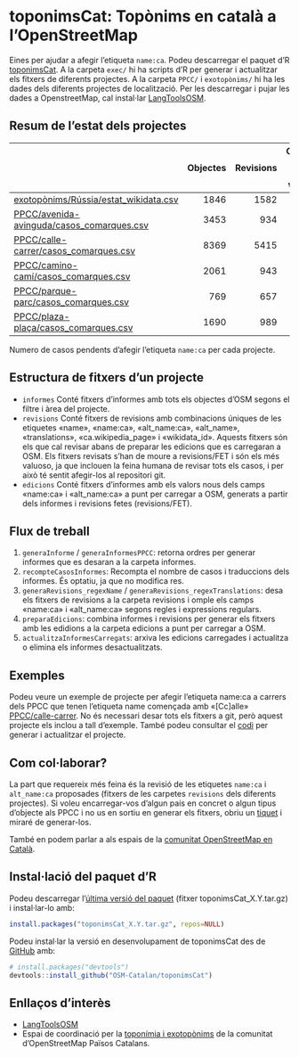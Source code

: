 
<!-- README.md is generated from README.Rmd. Please edit that file & devtools::build_readme() -->

# toponimsCat: Topònims en català a l’OpenStreetMap

<!-- badges: start -->
<!-- badges: end -->

Eines per ajudar a afegir l’etiqueta `name:ca`. Podeu descarregar el
paquet d’R
[toponimsCat](https://github.com/OSM-Catalan/toponimsCat/releases). A la
carpeta `exec/` hi ha scripts d’R per generar i actualitzar els fitxers
de diferents projectes. A la carpeta `PPCC/` i `exotopònims/` hi ha les
dades dels diferents projectes de localització. Per les descarregar i
pujar les dades a OpenstreetMap, cal instal·lar
[LangToolsOSM](https://github.com/OSM-Catalan/LangToolsOSM).

## Resum de l’estat dels projectes

|                                                                                                                                             | Objectes | Revisions | Objectes amb nom de wikidata | Revisions amb nom de wikidata |
|:--------------------------------------------------------------------------------------------------------------------------------------------|---------:|----------:|-----------------------------:|------------------------------:|
| [exotopònims/Rússia/estat_wikidata.csv](https://github.com/OSM-Catalan/toponimsCat/blob/main/exotopònims/Rússia/estat_wikidata.csv)         |     1846 |      1582 |                         1846 |                          1582 |
| [PPCC/avenida-avinguda/casos_comarques.csv](https://github.com/OSM-Catalan/toponimsCat/blob/main/PPCC/avenida-avinguda/casos_comarques.csv) |     3453 |       934 |                            2 |                             2 |
| [PPCC/calle-carrer/casos_comarques.csv](https://github.com/OSM-Catalan/toponimsCat/blob/main/PPCC/calle-carrer/casos_comarques.csv)         |     8369 |      5415 |                            0 |                             0 |
| [PPCC/camino-camí/casos_comarques.csv](https://github.com/OSM-Catalan/toponimsCat/blob/main/PPCC/camino-camí/casos_comarques.csv)           |     2061 |       943 |                            0 |                             0 |
| [PPCC/parque-parc/casos_comarques.csv](https://github.com/OSM-Catalan/toponimsCat/blob/main/PPCC/parque-parc/casos_comarques.csv)           |      769 |       657 |                            1 |                             1 |
| [PPCC/plaza-plaça/casos_comarques.csv](https://github.com/OSM-Catalan/toponimsCat/blob/main/PPCC/plaza-plaça/casos_comarques.csv)           |     1690 |       989 |                            3 |                             3 |

Numero de casos pendents d’afegir l’etiqueta `name:ca` per cada
projecte.

## Estructura de fitxers d’un projecte

-   `informes` Conté fitxers d’informes amb tots els objectes d’OSM
    segons el filtre i àrea del projecte.
-   `revisions` Conté fitxers de revisions amb combinacions úniques de
    les etiquetes «name», «name:ca», «alt_name:ca», «alt_name»,
    «translations», «ca.wikipedia_page» i «wikidata_id». Aquests fitxers
    són els que cal revisar abans de preparar les edicions que es
    carregaran a OSM. Els fitxers revisats s’han de moure a
    revisions/FET i són els més valuoso, ja que inclouen la feina humana
    de revisar tots els casos, i per això té sentit afegir-los al
    repositori git.
-   `edicions` Conté fitxers d’informes amb els valors nous dels camps
    «name:ca» i «alt_name:ca» a punt per carregar a OSM, generats a
    partir dels informes i revisions fetes (revisions/FET).

## Flux de treball

1.  `generaInforme` / `generaInformesPPCC`: retorna ordres per generar
    informes que es desaran a la carpeta informes.
2.  `recompteCasosInformes`: Recompta el nombre de casos i traduccions
    dels informes. És optatiu, ja que no modifica res.
3.  `generaRevisions_regexName` / `generaRevisions_regexTranslations`:
    desa els fitxers de revisions a la carpeta revisions i omple els
    camps «name:ca» i «alt_name:ca» segons regles i expressions
    regulars.
4.  `preparaEdicions`: combina informes i revisions per generar els
    fitxers amb les edidions a la carpeta edicions a punt per carregar a
    OSM.
5.  `actualitzaInformesCarregats`: arxiva les edicions carregades i
    actualitza o elimina els informes desactualitzats.

## Exemples

Podeu veure un exemple de projecte per afegir l’etiqueta name:ca a
carrers dels PPCC que tenen l’etiqueta name començada amb «\[Cc\]alle»
[PPCC/calle-carrer](https://github.com/OSM-Catalan/toponimsCat/tree/main/PPCC/calle-carrer).
No és necessari desar tots els fitxers a git, però aquest projecte els
inclou a tall d’exemple. També podeu consultar el
[codi](https://github.com/OSM-Catalan/toponimsCat/blob/main/exec/projecte-PPCC_calle-carrer.r)
per generar i actualitzar el projecte.

## Com col·laborar?

La part que requereix més feina és la revisió de les etiquetes `name:ca`
i `alt_name:ca` proposades (fitxers de les carpetes `revisions` dels
diferents projectes). Si voleu encarregar-vos d’algun país en concret o
algun tipus d’objecte als PPCC i no us en sortiu en generar els fitxers,
obriu un [tiquet](https://github.com/OSM-Catalan/toponimsCat/issues) i
miraré de generar-los.

També en podem parlar a als espais de la [comunitat OpenStreetMap en
Català](https://wiki.openstreetmap.org/wiki/WikiProject_Catalan#Canals_de_comunicaci%C3%B3_i_mitjans_de_difusi%C3%B3).

## Instal·lació del paquet d’R

Podeu descarregar l’[última versió del
paquet](https://github.com/OSM-Catalan/toponimsCat/releases/latest)
(fitxer toponimsCat_X.Y.tar.gz) i instal·lar-lo amb:

``` r
install.packages("toponimsCat_X.Y.tar.gz", repos=NULL)
```

Podeu instal·lar la versió en desenvolupament de toponimsCat des de
[GitHub](https://github.com/) amb:

``` r
# install.packages("devtools")
devtools::install_github("OSM-Catalan/toponimsCat")
```

## Enllaços d’interès

-   [LangToolsOSM](https://github.com/OSM-Catalan/LangToolsOSM)
-   Espai de coordinació per la [toponímia i
    exotopònims](https://wiki.openstreetmap.org/wiki/WikiProject_Catalan/Topon%C3%ADmia_i_exotop%C3%B2nims)
    de la comunitat d’OpenStreetMap Països Catalans.
